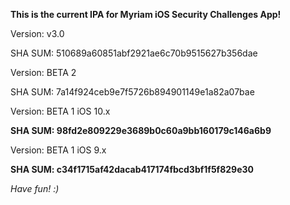 <b> This is the current IPA for Myriam iOS Security Challenges App! </b>
<p> Version: v3.0</p>
<p> SHA SUM: 510689a60851abf2921ae6c70b9515627b356dae </p>
<p> Version: BETA 2</p>
<p> SHA SUM: 7a14f924ceb9e7f5726b894901149e1a82a07bae </p>
<p> Version: BETA 1 iOS 10.x </p>
<p> <B> SHA SUM: 98fd2e809229e3689b0c60a9bb160179c146a6b9 </B> </p>
<p> Version: BETA 1 iOS 9.x <p>
<p> <B> SHA SUM: c34f1715af42dacab417174fbcd3bf1f5f829e30 </B> </p>

<i> Have fun! :) </i>
